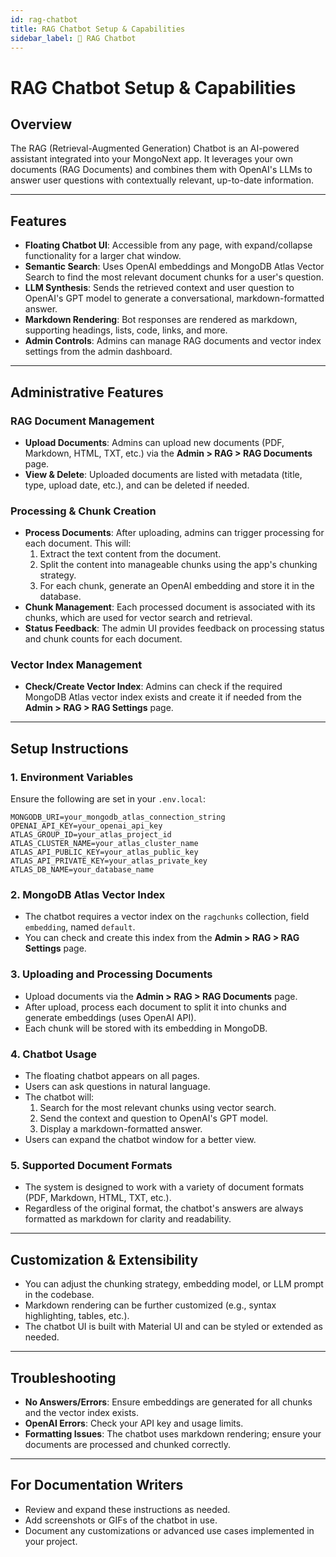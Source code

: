 ```yaml
---
id: rag-chatbot
title: RAG Chatbot Setup & Capabilities
sidebar_label: 🤖 RAG Chatbot
---
```


# RAG Chatbot Setup & Capabilities

## Overview

The RAG (Retrieval-Augmented Generation) Chatbot is an AI-powered assistant integrated into your MongoNext app. It leverages your own documents (RAG Documents) and combines them with OpenAI's LLMs to answer user questions with contextually relevant, up-to-date information.

---

## Features

- **Floating Chatbot UI**: Accessible from any page, with expand/collapse functionality for a larger chat window.
- **Semantic Search**: Uses OpenAI embeddings and MongoDB Atlas Vector Search to find the most relevant document chunks for a user's question.
- **LLM Synthesis**: Sends the retrieved context and user question to OpenAI's GPT model to generate a conversational, markdown-formatted answer.
- **Markdown Rendering**: Bot responses are rendered as markdown, supporting headings, lists, code, links, and more.
- **Admin Controls**: Admins can manage RAG documents and vector index settings from the admin dashboard.

---

## Administrative Features

### RAG Document Management
- **Upload Documents**: Admins can upload new documents (PDF, Markdown, HTML, TXT, etc.) via the **Admin > RAG > RAG Documents** page.
- **View & Delete**: Uploaded documents are listed with metadata (title, type, upload date, etc.), and can be deleted if needed.

### Processing & Chunk Creation
- **Process Documents**: After uploading, admins can trigger processing for each document. This will:
  1. Extract the text content from the document.
  2. Split the content into manageable chunks using the app's chunking strategy.
  3. For each chunk, generate an OpenAI embedding and store it in the database.
- **Chunk Management**: Each processed document is associated with its chunks, which are used for vector search and retrieval.
- **Status Feedback**: The admin UI provides feedback on processing status and chunk counts for each document.

### Vector Index Management
- **Check/Create Vector Index**: Admins can check if the required MongoDB Atlas vector index exists and create it if needed from the **Admin > RAG > RAG Settings** page.

---

## Setup Instructions

### 1. **Environment Variables**
Ensure the following are set in your `.env.local`:

```env
MONGODB_URI=your_mongodb_atlas_connection_string
OPENAI_API_KEY=your_openai_api_key
ATLAS_GROUP_ID=your_atlas_project_id
ATLAS_CLUSTER_NAME=your_atlas_cluster_name
ATLAS_API_PUBLIC_KEY=your_atlas_public_key
ATLAS_API_PRIVATE_KEY=your_atlas_private_key
ATLAS_DB_NAME=your_database_name
```

### 2. **MongoDB Atlas Vector Index**
- The chatbot requires a vector index on the `ragchunks` collection, field `embedding`, named `default`.
- You can check and create this index from the **Admin > RAG > RAG Settings** page.

### 3. **Uploading and Processing Documents**
- Upload documents via the **Admin > RAG > RAG Documents** page.
- After upload, process each document to split it into chunks and generate embeddings (uses OpenAI API).
- Each chunk will be stored with its embedding in MongoDB.

### 4. **Chatbot Usage**
- The floating chatbot appears on all pages.
- Users can ask questions in natural language.
- The chatbot will:
  1. Search for the most relevant chunks using vector search.
  2. Send the context and question to OpenAI's GPT model.
  3. Display a markdown-formatted answer.
- Users can expand the chatbot window for a better view.

### 5. **Supported Document Formats**
- The system is designed to work with a variety of document formats (PDF, Markdown, HTML, TXT, etc.).
- Regardless of the original format, the chatbot's answers are always formatted as markdown for clarity and readability.

---

## Customization & Extensibility
- You can adjust the chunking strategy, embedding model, or LLM prompt in the codebase.
- Markdown rendering can be further customized (e.g., syntax highlighting, tables, etc.).
- The chatbot UI is built with Material UI and can be styled or extended as needed.

---

## Troubleshooting
- **No Answers/Errors**: Ensure embeddings are generated for all chunks and the vector index exists.
- **OpenAI Errors**: Check your API key and usage limits.
- **Formatting Issues**: The chatbot uses markdown rendering; ensure your documents are processed and chunked correctly.

---

## For Documentation Writers
- Review and expand these instructions as needed.
- Add screenshots or GIFs of the chatbot in use.
- Document any customizations or advanced use cases implemented in your project. 